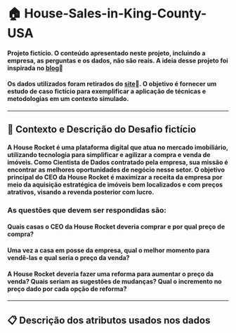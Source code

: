 # 🏠 House-Sales-in-King-County-USA
#### Projeto fictício. O conteúdo apresentado neste projeto, incluindo a empresa, as perguntas e os dados, não são reais. A ideia desse projeto foi inspirada no [blog](https://medium.com/@meigarom/os-5-projetos-de-data-science-que-far%C3%A1-o-recrutador-olhar-para-voc%C3%AA-c32c67c17cc9)📝 
#### Os dados utilizados foram retirados do [site](https://www.kaggle.com/datasets/harlfoxem/housesalesprediction?resource=download)🔎. O objetivo é fornecer um estudo de caso fictício para exemplificar a aplicação de técnicas e metodologias em um contexto simulado.
***
## 🚀 Contexto e Descrição do Desafio fictício
#### A House Rocket é uma plataforma digital que atua no mercado imobiliário, utilizando tecnologia para simplificar e agilizar a compra e venda de imóveis. Como Cientista de Dados contratado pela empresa, sua missão é encontrar as melhores oportunidades de negócio nesse setor. O objetivo principal do CEO da House Rocket é maximizar a receita da empresa por meio da aquisição estratégica de imóveis bem localizados e com preços atrativos, visando a revenda posterior com lucro.

### As questões que devem ser respondidas são:
#### Quais casas o CEO da House Rocket deveria comprar e por qual preço de compra?

#### Uma vez a casa em posse da empresa, qual o melhor momento para vendê-las e qual seria o preço da venda?

#### A House Rocket deveria fazer uma reforma para aumentar o preço da venda? Quais seriam as sugestões de mudanças? Qual o incremento no preço dado por cada opção de reforma?
***
## 📋 Descrição dos atributos usados nos dados


